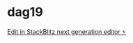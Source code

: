 # dag19

[Edit in StackBlitz next generation editor ⚡️](https://stackblitz.com/~/github.com/sonja-ops/dag19)